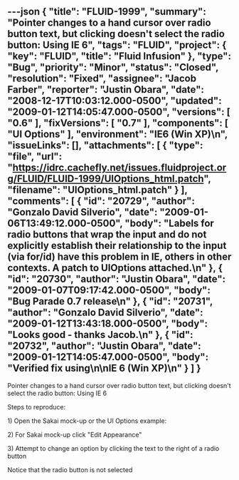 ---json
{
  "title": "FLUID-1999",
  "summary": "Pointer changes to a hand cursor over radio button text, but clicking doesn't select the radio button: Using IE 6",
  "tags": "FLUID",
  "project": {
    "key": "FLUID",
    "title": "Fluid Infusion"
  },
  "type": "Bug",
  "priority": "Minor",
  "status": "Closed",
  "resolution": "Fixed",
  "assignee": "Jacob Farber",
  "reporter": "Justin Obara",
  "date": "2008-12-17T10:03:12.000-0500",
  "updated": "2009-01-12T14:05:47.000-0500",
  "versions": [
    "0.6"
  ],
  "fixVersions": [
    "0.7"
  ],
  "components": [
    "UI Options"
  ],
  "environment": "IE6 (Win XP)\n",
  "issueLinks": [],
  "attachments": [
    {
      "type": "file",
      "url": "https://idrc.cachefly.net/issues.fluidproject.org/FLUID/FLUID-1999/UIOptions_html.patch",
      "filename": "UIOptions_html.patch"
    }
  ],
  "comments": [
    {
      "id": "20729",
      "author": "Gonzalo David Silverio",
      "date": "2009-01-06T13:49:12.000-0500",
      "body": "Labels for radio buttons that wrap the input and do not explicitly establish their relationship to the input (via for/id) have this problem in IE, others in other contexts. A patch to UIOptions attached.\n"
    },
    {
      "id": "20730",
      "author": "Justin Obara",
      "date": "2009-01-07T09:17:42.000-0500",
      "body": "Bug Parade 0.7 release\n"
    },
    {
      "id": "20731",
      "author": "Gonzalo David Silverio",
      "date": "2009-01-12T13:43:18.000-0500",
      "body": "Looks good - thanks Jacob.\n"
    },
    {
      "id": "20732",
      "author": "Justin Obara",
      "date": "2009-01-12T14:05:47.000-0500",
      "body": "Verified fix using\n\nIE 6 (Win XP)\n"
    }
  ]
}
---
Pointer changes to a hand cursor over radio button text, but clicking doesn't select the radio button: Using IE 6

Steps to reproduce:

1\) Open the Sakai mock-up or the UI Options example:

2\) For Sakai mock-up click "Edit Appearance"&#x20;

3\) Attempt to change an option by clicking the text to the right of a radio button

Notice that the radio button is not selected

        